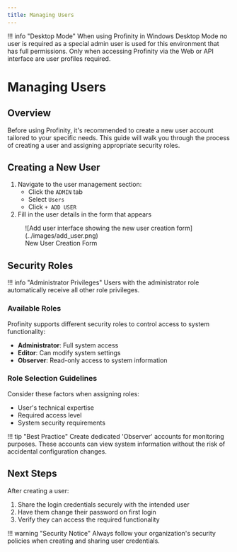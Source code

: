 ```yaml
---
title: Managing Users
---
```


!!! info "Desktop Mode"
    When using Profinity in Windows Desktop Mode no user is required as a special admin user is used for this environment that has full permissions.  Only when accessing Profinity via the Web or API interface are user profiles required.

# Managing Users

## Overview

Before using Profinity, it's recommended to create a new user account tailored to your specific needs. This guide will walk you through the process of creating a user and assigning appropriate security roles.

## Creating a New User

1. Navigate to the user management section:
    - Click the `ADMIN` tab
    - Select `Users`
    - Click `+ ADD USER`
2. Fill in the user details in the form that appears

<figure markdown>
![Add user interface showing the new user creation form](../images/add_user.png)
<figcaption>New User Creation Form</figcaption>
</figure>

## Security Roles

!!! info "Administrator Privileges"
    Users with the administrator role automatically receive all other role privileges.

### Available Roles

Profinity supports different security roles to control access to system functionality:

- **Administrator**: Full system access
- **Editor**: Can modify system settings
- **Observer**: Read-only access to system information

### Role Selection Guidelines

Consider these factors when assigning roles:

- User's technical expertise
- Required access level
- System security requirements

!!! tip "Best Practice"
    Create dedicated 'Observer' accounts for monitoring purposes. These accounts can view system information without the risk of accidental configuration changes.

## Next Steps

After creating a user:

1. Share the login credentials securely with the intended user
2. Have them change their password on first login
3. Verify they can access the required functionality

!!! warning "Security Notice"
    Always follow your organization's security policies when creating and sharing user credentials.